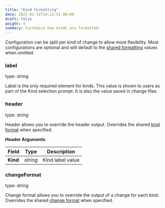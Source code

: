```yaml
---
title: "Kind Formatting"
date: 2021-01-31T14:13:51-08:00
draft: false
weight: 4
summary: Customize how kinds are formatted.
---
```


Configuration can be split per kind of change to allow more flexibility.
Most configurations are optional and will default to the
[shared formatting](/config/shared-formatting) values when omitted.

### label
type: _string_

Label is the only required element for kinds.
This value is shown to users as part of the Kind selection prompt.
It is also the value saved in change files.

### header
type: _string_

Header allows you to override the header output.
Overrides the shared [kind format](/config/shared-formatting#kindformat) when specified.

**Header Arguments**

| Field | Type | Description |
| --- | --- | --- |
| **Kind** | _string_ | Kind label value |

### changeFormat
type: _string_

Change format allows you to override the output of a change for each kind.
Overrides the shared [change format](/config/shared-formatting#changeformat) when specified.
